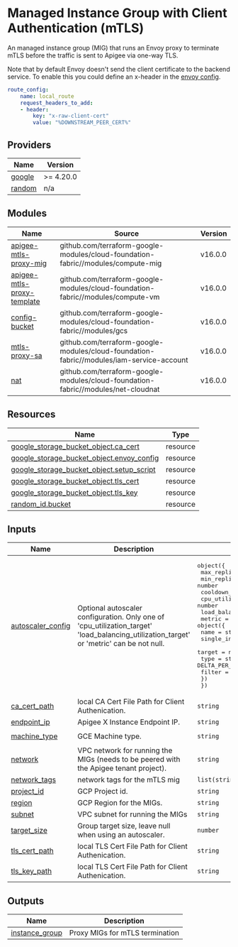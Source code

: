 # Managed Instance Group with Client Authentication (mTLS)

An managed instance group (MIG) that runs an Envoy proxy to terminate mTLS
before the traffic is sent to Apigee via one-way TLS.

Note that by default Envoy doesn't send the client certificate to the backend
service. To enable this you could define an x-header in the [envoy config](./envoy-config-template.yaml).

```yaml
route_config:
    name: local_route
    request_headers_to_add:
    - header:
        key: "x-raw-client-cert"
        value: "%DOWNSTREAM_PEER_CERT%"
```

<!-- BEGIN_TF_DOCS -->
## Providers

| Name | Version |
|------|---------|
| <a name="provider_google"></a> [google](#provider\_google) | >= 4.20.0 |
| <a name="provider_random"></a> [random](#provider\_random) | n/a |

## Modules

| Name | Source | Version |
|------|--------|---------|
| <a name="module_apigee-mtls-proxy-mig"></a> [apigee-mtls-proxy-mig](#module\_apigee-mtls-proxy-mig) | github.com/terraform-google-modules/cloud-foundation-fabric//modules/compute-mig | v16.0.0 |
| <a name="module_apigee-mtls-proxy-template"></a> [apigee-mtls-proxy-template](#module\_apigee-mtls-proxy-template) | github.com/terraform-google-modules/cloud-foundation-fabric//modules/compute-vm | v16.0.0 |
| <a name="module_config-bucket"></a> [config-bucket](#module\_config-bucket) | github.com/terraform-google-modules/cloud-foundation-fabric//modules/gcs | v16.0.0 |
| <a name="module_mtls-proxy-sa"></a> [mtls-proxy-sa](#module\_mtls-proxy-sa) | github.com/terraform-google-modules/cloud-foundation-fabric//modules/iam-service-account | v16.0.0 |
| <a name="module_nat"></a> [nat](#module\_nat) | github.com/terraform-google-modules/cloud-foundation-fabric//modules/net-cloudnat | v16.0.0 |

## Resources

| Name | Type |
|------|------|
| [google_storage_bucket_object.ca_cert](https://registry.terraform.io/providers/hashicorp/google/latest/docs/resources/storage_bucket_object) | resource |
| [google_storage_bucket_object.envoy_config](https://registry.terraform.io/providers/hashicorp/google/latest/docs/resources/storage_bucket_object) | resource |
| [google_storage_bucket_object.setup_script](https://registry.terraform.io/providers/hashicorp/google/latest/docs/resources/storage_bucket_object) | resource |
| [google_storage_bucket_object.tls_cert](https://registry.terraform.io/providers/hashicorp/google/latest/docs/resources/storage_bucket_object) | resource |
| [google_storage_bucket_object.tls_key](https://registry.terraform.io/providers/hashicorp/google/latest/docs/resources/storage_bucket_object) | resource |
| [random_id.bucket](https://registry.terraform.io/providers/hashicorp/random/latest/docs/resources/id) | resource |

## Inputs

| Name | Description | Type | Default | Required |
|------|-------------|------|---------|:--------:|
| <a name="input_autoscaler_config"></a> [autoscaler\_config](#input\_autoscaler\_config) | Optional autoscaler configuration. Only one of 'cpu\_utilization\_target' 'load\_balancing\_utilization\_target' or 'metric' can be not null. | <pre>object({<br>    max_replicas                      = number<br>    min_replicas                      = number<br>    cooldown_period                   = number<br>    cpu_utilization_target            = number<br>    load_balancing_utilization_target = number<br>    metric = object({<br>      name                       = string<br>      single_instance_assignment = number<br>      target                     = number<br>      type                       = string # GAUGE, DELTA_PER_SECOND, DELTA_PER_MINUTE<br>      filter                     = string<br>    })<br>  })</pre> | `null` | no |
| <a name="input_ca_cert_path"></a> [ca\_cert\_path](#input\_ca\_cert\_path) | local CA Cert File Path for Client Authenication. | `string` | n/a | yes |
| <a name="input_endpoint_ip"></a> [endpoint\_ip](#input\_endpoint\_ip) | Apigee X Instance Endpoint IP. | `string` | n/a | yes |
| <a name="input_machine_type"></a> [machine\_type](#input\_machine\_type) | GCE Machine type. | `string` | `"e2-small"` | no |
| <a name="input_network"></a> [network](#input\_network) | VPC network for running the MIGs (needs to be peered with the Apigee tenant project). | `string` | n/a | yes |
| <a name="input_network_tags"></a> [network\_tags](#input\_network\_tags) | network tags for the mTLS mig | `list(string)` | n/a | yes |
| <a name="input_project_id"></a> [project\_id](#input\_project\_id) | GCP Project id. | `string` | n/a | yes |
| <a name="input_region"></a> [region](#input\_region) | GCP Region for the MIGs. | `string` | n/a | yes |
| <a name="input_subnet"></a> [subnet](#input\_subnet) | VPC subnet for running the MIGs | `string` | n/a | yes |
| <a name="input_target_size"></a> [target\_size](#input\_target\_size) | Group target size, leave null when using an autoscaler. | `number` | `2` | no |
| <a name="input_tls_cert_path"></a> [tls\_cert\_path](#input\_tls\_cert\_path) | local TLS Cert File Path for Client Authenication. | `string` | n/a | yes |
| <a name="input_tls_key_path"></a> [tls\_key\_path](#input\_tls\_key\_path) | local TLS Cert File Path for Client Authenication. | `string` | n/a | yes |

## Outputs

| Name | Description |
|------|-------------|
| <a name="output_instance_group"></a> [instance\_group](#output\_instance\_group) | Proxy MIGs for mTLS termination |
<!-- END_TF_DOCS -->
